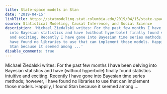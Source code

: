 ```yaml
---
title: State-space models in Stan
date: '2019-04-15'
linkTitle: https://statmodeling.stat.columbia.edu/2019/04/15/state-space-models-in-stan/
source: Statistical Modeling, Causal Inference, and Social Science
description: 'Michael Ziedalski writes: For the past few months I have been delving
  into Bayesian statistics and have (without hyperbole) finally found statistics intuitive
  and exciting. Recently I have gone into Bayesian time series methods; however, I
  have found no libraries to use that can implement those models. Happily, I found
  Stan because it seemed among ...'
disable_comments: true
---
```

Michael Ziedalski writes: For the past few months I have been delving into Bayesian statistics and have (without hyperbole) finally found statistics intuitive and exciting. Recently I have gone into Bayesian time series methods; however, I have found no libraries to use that can implement those models. Happily, I found Stan because it seemed among ...